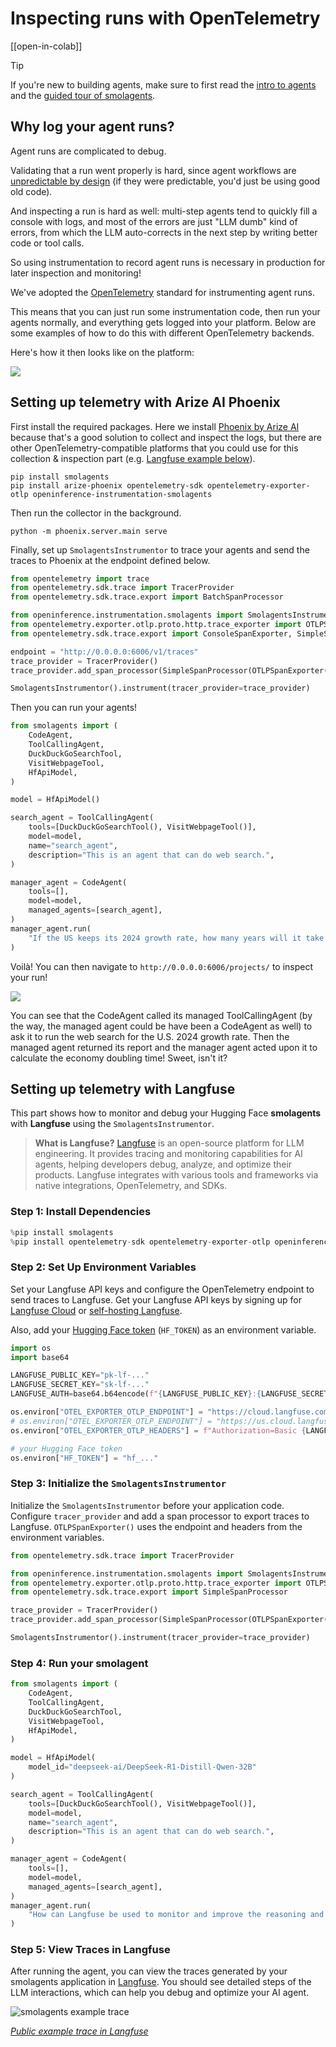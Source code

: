 <!--Copyright 2024 The HuggingFace Team. All rights reserved.

Licensed under the Apache License, Version 2.0 (the "License"); you may not use this file except in compliance with
the License. You may obtain a copy of the License at

http://www.apache.org/licenses/LICENSE-2.0

Unless required by applicable law or agreed to in writing, software distributed under the License is distributed on
an "AS IS" BASIS, WITHOUT WARRANTIES OR CONDITIONS OF ANY KIND, either express or implied. See the License for the
specific language governing permissions and limitations under the License.

⚠️ Note that this file is in Markdown but contain specific syntax for our doc-builder (similar to MDX) that may not be
rendered properly in your Markdown viewer.

-->
# Inspecting runs with OpenTelemetry

[[open-in-colab]]

> [!TIP]
> If you're new to building agents, make sure to first read the [intro to agents](../conceptual_guides/intro_agents) and the [guided tour of smolagents](../guided_tour).

## Why log your agent runs?

Agent runs are complicated to debug.

Validating that a run went properly is hard, since agent workflows are [unpredictable by design](../conceptual_guides/intro_agents) (if they were predictable, you'd just be using good old code). 

And inspecting a run is hard as well: multi-step agents tend to quickly fill a console with logs, and most of the errors are just "LLM dumb" kind of errors, from which the LLM auto-corrects in the next step by writing better code or tool calls.

So using instrumentation to record agent runs is necessary in production for later inspection and monitoring!

We've adopted the [OpenTelemetry](https://opentelemetry.io/) standard for instrumenting agent runs.

This means that you can just run some instrumentation code, then run your agents normally, and everything gets logged into your platform. Below are some examples of how to do this with different OpenTelemetry backends.

Here's how it then looks like on the platform:

<div class="flex justify-center">
    <img src="https://huggingface.co/datasets/huggingface/documentation-images/resolve/main/smolagents/inspect_run_phoenix.gif"/>
</div>


## Setting up telemetry with Arize AI Phoenix
First install the required packages. Here we install [Phoenix by Arize AI](https://github.com/Arize-ai/phoenix) because that's a good solution to collect and inspect the logs, but there are other OpenTelemetry-compatible platforms that you could use for this collection & inspection part (e.g. [Langfuse example below](/docs/smolagents/en/tutorials/inspect_runs#setting-up-telemetry-with-langfuse)).

```shell
pip install smolagents
pip install arize-phoenix opentelemetry-sdk opentelemetry-exporter-otlp openinference-instrumentation-smolagents
```

Then run the collector in the background.

```shell
python -m phoenix.server.main serve
```

Finally, set up `SmolagentsInstrumentor` to trace your agents and send the traces to Phoenix at the endpoint defined below.

```python
from opentelemetry import trace
from opentelemetry.sdk.trace import TracerProvider
from opentelemetry.sdk.trace.export import BatchSpanProcessor

from openinference.instrumentation.smolagents import SmolagentsInstrumentor
from opentelemetry.exporter.otlp.proto.http.trace_exporter import OTLPSpanExporter
from opentelemetry.sdk.trace.export import ConsoleSpanExporter, SimpleSpanProcessor

endpoint = "http://0.0.0.0:6006/v1/traces"
trace_provider = TracerProvider()
trace_provider.add_span_processor(SimpleSpanProcessor(OTLPSpanExporter(endpoint)))

SmolagentsInstrumentor().instrument(tracer_provider=trace_provider)
```
Then you can run your agents!

```py
from smolagents import (
    CodeAgent,
    ToolCallingAgent,
    DuckDuckGoSearchTool,
    VisitWebpageTool,
    HfApiModel,
)

model = HfApiModel()

search_agent = ToolCallingAgent(
    tools=[DuckDuckGoSearchTool(), VisitWebpageTool()],
    model=model,
    name="search_agent",
    description="This is an agent that can do web search.",
)

manager_agent = CodeAgent(
    tools=[],
    model=model,
    managed_agents=[search_agent],
)
manager_agent.run(
    "If the US keeps its 2024 growth rate, how many years will it take for the GDP to double?"
)
```
Voilà!
You can then navigate to `http://0.0.0.0:6006/projects/` to inspect your run!

<img src="https://huggingface.co/datasets/huggingface/documentation-images/resolve/main/smolagents/inspect_run_phoenix.png">

You can see that the CodeAgent called its managed ToolCallingAgent (by the way, the managed agent could be have been a CodeAgent as well) to ask it to run the web search for the U.S. 2024 growth rate. Then the managed agent returned its report and the manager agent acted upon it to calculate the economy doubling time! Sweet, isn't it?

## Setting up telemetry with Langfuse

This part shows how to monitor and debug your Hugging Face **smolagents** with **Langfuse** using the `SmolagentsInstrumentor`.

> **What is Langfuse?** [Langfuse](https://langfuse.com) is an open-source platform for LLM engineering. It provides tracing and monitoring capabilities for AI agents, helping developers debug, analyze, and optimize their products. Langfuse integrates with various tools and frameworks via native integrations, OpenTelemetry, and SDKs.

### Step 1: Install Dependencies

```python
%pip install smolagents
%pip install opentelemetry-sdk opentelemetry-exporter-otlp openinference-instrumentation-smolagents
```

### Step 2: Set Up Environment Variables

Set your Langfuse API keys and configure the OpenTelemetry endpoint to send traces to Langfuse. Get your Langfuse API keys by signing up for [Langfuse Cloud](https://cloud.langfuse.com) or [self-hosting Langfuse](https://langfuse.com/self-hosting).

Also, add your [Hugging Face token](https://huggingface.co/settings/tokens) (`HF_TOKEN`) as an environment variable.

```python
import os
import base64

LANGFUSE_PUBLIC_KEY="pk-lf-..."
LANGFUSE_SECRET_KEY="sk-lf-..."
LANGFUSE_AUTH=base64.b64encode(f"{LANGFUSE_PUBLIC_KEY}:{LANGFUSE_SECRET_KEY}".encode()).decode()

os.environ["OTEL_EXPORTER_OTLP_ENDPOINT"] = "https://cloud.langfuse.com/api/public/otel" # EU data region
# os.environ["OTEL_EXPORTER_OTLP_ENDPOINT"] = "https://us.cloud.langfuse.com/api/public/otel" # US data region
os.environ["OTEL_EXPORTER_OTLP_HEADERS"] = f"Authorization=Basic {LANGFUSE_AUTH}"

# your Hugging Face token
os.environ["HF_TOKEN"] = "hf_..."
```

### Step 3: Initialize the `SmolagentsInstrumentor`

Initialize the `SmolagentsInstrumentor` before your application code. Configure `tracer_provider` and add a span processor to export traces to Langfuse. `OTLPSpanExporter()` uses the endpoint and headers from the environment variables.


```python
from opentelemetry.sdk.trace import TracerProvider

from openinference.instrumentation.smolagents import SmolagentsInstrumentor
from opentelemetry.exporter.otlp.proto.http.trace_exporter import OTLPSpanExporter
from opentelemetry.sdk.trace.export import SimpleSpanProcessor

trace_provider = TracerProvider()
trace_provider.add_span_processor(SimpleSpanProcessor(OTLPSpanExporter()))

SmolagentsInstrumentor().instrument(tracer_provider=trace_provider)
```

### Step 4: Run your smolagent

```python
from smolagents import (
    CodeAgent,
    ToolCallingAgent,
    DuckDuckGoSearchTool,
    VisitWebpageTool,
    HfApiModel,
)

model = HfApiModel(
    model_id="deepseek-ai/DeepSeek-R1-Distill-Qwen-32B"
)

search_agent = ToolCallingAgent(
    tools=[DuckDuckGoSearchTool(), VisitWebpageTool()],
    model=model,
    name="search_agent",
    description="This is an agent that can do web search.",
)

manager_agent = CodeAgent(
    tools=[],
    model=model,
    managed_agents=[search_agent],
)
manager_agent.run(
    "How can Langfuse be used to monitor and improve the reasoning and decision-making of smolagents when they execute multi-step tasks, like dynamically adjusting a recipe based on user feedback or available ingredients?"
)
```

### Step 5: View Traces in Langfuse

After running the agent, you can view the traces generated by your smolagents application in [Langfuse](https://cloud.langfuse.com). You should see detailed steps of the LLM interactions, which can help you debug and optimize your AI agent.

![smolagents example trace](https://langfuse.com/images/cookbook/integration-smolagents/smolagent_example_trace.png)

_[Public example trace in Langfuse](https://cloud.langfuse.com/project/cloramnkj0002jz088vzn1ja4/traces/ce5160f9bfd5a6cd63b07d2bfcec6f54?timestamp=2025-02-11T09%3A25%3A45.163Z&display=details)_